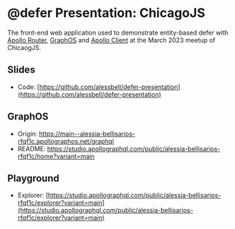 # @defer Presentation: ChicagoJS

The front-end web application used to demonstrate entity-based defer with [Apollo Router](https://www.apollographql.com/docs/router/), [GraphOS](https://www.apollographql.com/docs/graphos/) and [Apollo Client](https://www.apollographql.com/docs/react) at the March 2023 meetup of ChicaogJS.

## Slides

- Code: [https://github.com/alessbell/defer-presentation](https://github.com/alessbell/defer-presentation)
## GraphOS

- Origin: https://main--alessia-bellisarios-rfqf1c.apollographos.net/graphql
- README: https://studio.apollographql.com/public/alessia-bellisarios-rfqf1c/home?variant=main

## Playground

- Explorer: [https://studio.apollographql.com/public/alessia-bellisarios-rfqf1c/explorer?variant=main](https://studio.apollographql.com/public/alessia-bellisarios-rfqf1c/explorer?variant=main)
